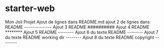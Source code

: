 # starter-web
Mon Joli Projet Ajout de lignes dans README.md
 ajout 2 de lignes dans README --------------
 Ajout 3 README ##########
 Ajout 4 README ********
 Ajout 5 README --------
 Ajout 6 du texte README --------
 Ajout 7 du texte README working dir --------
 Ajout 8 du texte README copyright --------

